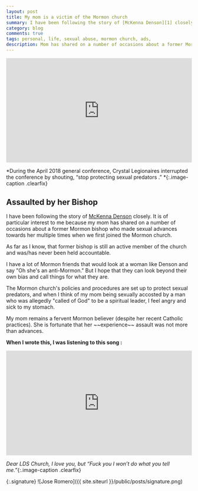 ```yaml
--- 
layout: post
title: My mom is a victim of the Mormon church
summary: I have been following the story of [McKenna Denson][1] closely. It is of particular interest to me because my mom has shared on a number of occasions about a former Mormon bishop who made sexual advances towards her multiple times when we first joined the Mormon church. 
category: blog
comments: true
tags: personal, life, sexual abuse, mormon church, ads,
description: Mom has shared on a number of occasions about a former Mormon bishop who made sexual advances towards her multiple times when we first joined the Mormon church. 
---
```


 <style>.embed-container { position: relative; padding-bottom: 56.25%; height: 0; overflow: hidden; max-width: 100%; } .embed-container iframe, .embed-container object, .embed-container embed { position: absolute; top: 0; left: 0; width: 100%; height: 100%; }</style>
<div class='embed-container'><iframe src='https://www.youtube.com/embed/f119uA7k5sk?rel=0&amp;t=27s&amp;showinfo=0' frameborder='0' allowfullscreen></iframe></div>

*During the April 2018 general conference, Crystal Legionaires interrupted the conference by shouting, “stop protecting sexual predators .” *{:.image-caption .clearfix}

## Assaulted by her Bishop
I have been following the story of [McKenna Denson][2] closely. It is of particular interest to me because my mom has shared on a number of occasions about a former Mormon bishop who made sexual advances towards her multiple times when we first joined the Mormon church. 

As far as I know, that former bishop is still an active member of the church and was/has never been held accountable. 

I have a lot of Mormon friends that would look at a woman like Denson and say "Oh she's an anti-Mormon." But I hope that they can look beyond their own bias and call things for what they are. 

The Mormon church's policies and procedures are set up to protect sexual predators, and when I think of my mom being sexually accosted by a man who was allegedly "called of God" to be a spiritual leader, I feel angry and sick to my stomach.

My mom remains a fervent Mormon believer (despite her recent Catholic practices). She is fortunate that her \~\~experience\~\~ assault was not more than advances. 

**When I wrote this, I was listening to this song :**
 <style>.embed-container { position: relative; padding-bottom: 56.25%; height: 0; overflow: hidden; max-width: 100%; } .embed-container iframe, .embed-container object, .embed-container embed { position: absolute; top: 0; left: 0; width: 100%; height: 100%; }</style>
<div class='embed-container'><iframe src='https://www.youtube.com/embed/bWXazVhlyxQ?rel=0&amp;t=27s&amp;showinfo=0' frameborder='0' allowfullscreen></iframe></div>

*Dear LDS Church, I love you, but “Fuck you I won’t do what you tell me.”*{:.image-caption .clearfix}

{:.signature}
![Jose Romero]({{ site.siteurl }}/public/posts/signature.png)

[1]:	https://www.huffingtonpost.com/entry/mckenna-denson-mormon-church-abuse-lawsuit_us_5ac68734e4b0337ad1e5f7f1
[2]:	https://www.huffingtonpost.com/entry/mckenna-denson-mormon-church-abuse-lawsuit_us_5ac68734e4b0337ad1e5f7f1